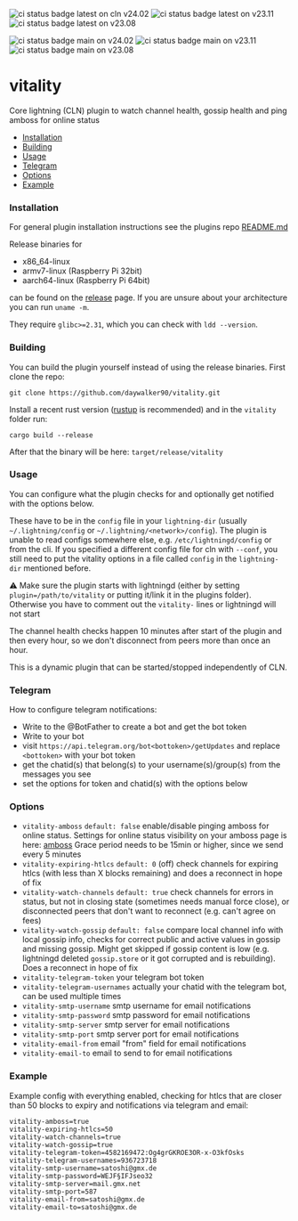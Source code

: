 ![ci status badge latest on cln v24.02](https://github.com/daywalker90/vitality/actions/workflows/latest_v24.02.yml/badge.svg) ![ci status badge latest on v23.11](https://github.com/daywalker90/vitality/actions/workflows/latest_v23.11.yml/badge.svg) ![ci status badge latest on v23.08](https://github.com/daywalker90/vitality/actions/workflows/latest_v23.08.yml/badge.svg)

![ci status badge main on v24.02](https://github.com/daywalker90/vitality/actions/workflows/main_v24.02.yml/badge.svg?event=push) ![ci status badge main on v23.11](https://github.com/daywalker90/vitality/actions/workflows/main_v23.11.yml/badge.svg?event=push) ![ci status badge main on v23.08](https://github.com/daywalker90/vitality/actions/workflows/main_v23.08.yml/badge.svg?event=push)

# vitality 
Core lightning (CLN) plugin to watch channel health, gossip health and ping amboss for online status

* [Installation](#installation)
* [Building](#building)
* [Usage](#usage)
* [Telegram](#telegram)
* [Options](#options)
* [Example](#example)

### Installation
For general plugin installation instructions see the plugins repo [README.md](https://github.com/lightningd/plugins/blob/master/README.md#Installation)

Release binaries for
* x86_64-linux
* armv7-linux (Raspberry Pi 32bit)
* aarch64-linux (Raspberry Pi 64bit)

can be found on the [release](https://github.com/daywalker90/vitality/releases) page. If you are unsure about your architecture you can run ``uname -m``.

They require ``glibc>=2.31``, which you can check with ``ldd --version``.

### Building
You can build the plugin yourself instead of using the release binaries.
First clone the repo:

``git clone https://github.com/daywalker90/vitality.git``

Install a recent rust version ([rustup](https://rustup.rs/) is recommended) and in the ``vitality`` folder run:

``cargo build --release``

After that the binary will be here: ``target/release/vitality``

### Usage
You can configure what the plugin checks for and optionally get notified with the options below.

These have to be in the ``config`` file in your ``lightning-dir`` (usually ``~/.lightning/config`` or ``~/.lightning/<network>/config``). The plugin is unable to read configs somewhere else, e.g. ``/etc/lightningd/config`` or from the cli. If you specified a different config file for cln with ``--conf``, you still need to put the vitality options in a file called ``config`` in the ``lightning-dir`` mentioned before.

:warning: Make sure the plugin starts with lightningd (either by setting ``plugin=/path/to/vitality`` or putting it/link it in the plugins folder). Otherwise you have to comment out the ``vitality-`` lines or lightningd will not start

The channel health checks happen 10 minutes after start of the plugin and then every hour, so we don't disconnect from peers more than once an hour.

This is a dynamic plugin that can be started/stopped independently of CLN.

### Telegram
How to configure telegram notifications:
* Write to the @BotFather to create a bot and get the bot token
* Write to your bot
* visit ``https://api.telegram.org/bot<bottoken>/getUpdates`` and replace ``<bottoken>`` with your bot token
* get the chatid(s) that belong(s) to your username(s)/group(s) from the messages you see
* set the options for token and chatid(s) with the options below

### Options
* ``vitality-amboss`` ``default: false`` enable/disable pinging amboss for online status. Settings for online status visibility on your amboss page is here: [amboss](https://amboss.space/settings?page=monitoring)  Grace period needs to be 15min or higher, since we send every 5 minutes
* ``vitality-expiring-htlcs`` ``default: 0`` (off) check channels for expiring htlcs (with less than X blocks remaining) and does a reconnect in hope of fix
* ``vitality-watch-channels`` ``default: true`` check channels for errors in status, but not in closing state (sometimes needs manual force close), or disconnected peers that don't want to reconnect (e.g. can't agree on fees)
* ``vitality-watch-gossip`` ``default: false`` compare local channel info with local gossip info, checks for correct public and active values in gossip and missing gossip. Might get skipped if gossip content is low (e.g. lightningd deleted ``gossip.store`` or it got corrupted and is rebuilding). Does a reconnect in hope of fix
* ``vitality-telegram-token`` your telegram bot token
* ``vitality-telegram-usernames`` actually your chatid with the telegram bot, can be used multiple times
* ``vitality-smtp-username`` smtp username for email notifications
* ``vitality-smtp-password`` smtp password for email notifications
* ``vitality-smtp-server`` smtp server for email notifications
* ``vitality-smtp-port`` smtp server port for email notifications
* ``vitality-email-from`` email "from" field for email notifications
* ``vitality-email-to`` email to send to for email notifications

### Example
Example config with everything enabled, checking for htlcs that are closer than 50 blocks to expiry and notifications via telegram and email:
```
vitality-amboss=true
vitality-expiring-htlcs=50
vitality-watch-channels=true
vitality-watch-gossip=true
vitality-telegram-token=4582169472:Og4grGKROE3OR-x-O3kfOsks
vitality-telegram-usernames=936723718
vitality-smtp-username=satoshi@gmx.de
vitality-smtp-password=WEJF§IFJseo32
vitality-smtp-server=mail.gmx.net
vitality-smtp-port=587
vitality-email-from=satoshi@gmx.de
vitality-email-to=satoshi@gmx.de
```
